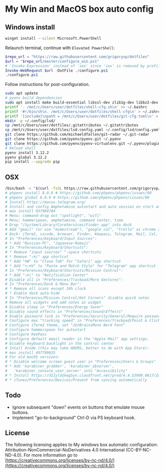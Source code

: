 # My Win and MacOS box auto config

## Windows install

```bat
winget install --silent Microsoft.PowerShell
```

Relaunch terminal, continue with `Elevated PowerShell`:

```ps1
$repo_url = "https://raw.githubusercontent.com/grigoryvp/dotfiles"
$url = "$repo_url/master/configure_win.ps1"
# 'Invoke-Expression' instead of 'iex' since 'iex' is removed by profile.ps1
Invoke-WebRequest $url -OutFile ./configure.ps1
./configure.ps1
```

Follow instructions for post-configuration.

```sh
sudo apt update
# pyenv build dependencies
sudo apt install make build-essential libssl-dev zlib1g-dev libbz2-dev libreadline-dev libsqlite3-dev wget curl llvm libncursesw5-dev xz-utils tk-dev libxml2-dev libxmlsec1-dev libffi-dev liblzma-dev
printf '. /mnt/c/Users/user/dotfiles/shell-cfg.sh\n' >> ~/.bashrc
printf '#!/bin/sh\n. /mnt/c/Users/user/dotfiles/shell-cfg\n' > ~/.zshrc
printf '[include]\npath = /mnt/c/Users/user/dotfiles/git-cfg.toml\n' > ~/.gitconfig
mkdir -p ~/.config/lsd/
cp /mnt/c/Users/user/dotfiles/.gitattributes ~/.gitattributes
cp /mnt/c/Users/user/dotfiles/lsd.config.yaml ~/.config/lsd/config.yaml
git clone https://github.com/michaeldfallen/git-radar ~/.git-radar
git clone https://github.com/pyenv/pyenv.git ~/.pyenv
git clone https://github.com/pyenv/pyenv-virtualenv.git ~/.pyenv/plugins/pyenv-virtualenv
# Reload shell
pyenv install 3.12.2
pyenv global 3.12.2
pip install --upgrade pip
```

## OSX

```sh
/bin/bash -c "$(curl -fsSL https://raw.githubusercontent.com/grigoryvp/dotfiles/HEAD/configure_macos.sh)"
# phpenv install 8.0.9 # https://github.com/phpenv/phpenv/issues/90
# phpenv global 8.0.9 # https://github.com/phpenv/phpenv/issues/90
# Install https://macos.telegram.org/
# Install and config Amphetamine autostart and auto session on start and wake.
# mas install 937984704
# Menu: command-drag out "spotlight", "wifi"
# Menu: hammerspoon, amphetamine, command center, time
# Drop "/System/Library/CoreServices/Finder.app" into dock
# Add "gmail" (or use "mimestream"), "google cal", "trello" as chrome apps
# Dock: iTerm2, vscode, browser, Finder, Keepass, Telegram, Mail, Cal, Trello
# In "Preferences/Keyboard/Input Sources":
# * Add "Russian-PC", "Japanese-Romaji"
# In "Preferences/Keyboard/Shortcuts":
# * Remove "input sources" ^-space shortcuts
# * Remove "⇧⌘/" app shortcut
# * Add "⌘W" to "Close Tab" for "Safari" app shortcut
# * Add "⌥⇧⌘V" to "Paste and Match Style" for "Telegram" app shortcut
# In "Preferences/Keyboard/Shortcuts/Mission Control":
# * Add "⇧⌘\" to "Notification Center"
# Disable all in "Preferences/Trackpad/More Gestures":
# In "Preferences/Dock & Menu Bar":
# * Remove all icons except 24h clock
# * Enable dock auto-hide
# In "Preferences/Mission Control/Hot Corners" disable quick notes
# Remove all widgets and add notes as widget
# Disable sleep in "Preferences/Energy Saver"
# Disable sound effects in "Preferences/Sound/Effects"
# Enable password lock in "Preferences/Security/General/Require password"
# Configure max "tracking speed" in "Preferences/Trackpad/Point & Click"
# Configure iTerm2 theme, set "JetBrainsMono Nerd Font"
# Configure hammerspoon for autostart
# Configure KeePass
# Configure default email reader in the "Apple Mail" app settings.
# Disable keyboard backlight in the control center
# Intall Xcode (this may take HOURS, better to do with App Store):
# mas install 497799835
# For old macOS versions:
# * Disable welcome screen guest user in "Preferences/Users & Groups"
# * Add 'karabiner_grabber', 'karabiner_observer',
#   'karabiner_console_user_server' into "Accessibility"
# * Install https://d11yldzmag5yn.cloudfront.net/prod/4.4.53909.0617/Zoom.pkg
# * iTunes/Preferences/Devices/Prevent from syncing automatically
```

## Todo

* Ignore subsequent "down" events on buttons that emulate mouse buttons.
* Implement "go-to-background" Ctrl-D via PS keyboard hook.

## License

The following licensing applies to My windows box automatic configuration:
Attribution-NonCommercial-NoDerivatives 4.0 International
(CC-BY-NC-ND-4.0). For more information go to
[https://creativecommons.org/licenses/by-nc-nd/4.0/](https://creativecommons.org/licenses/by-nc-nd/4.0/)
